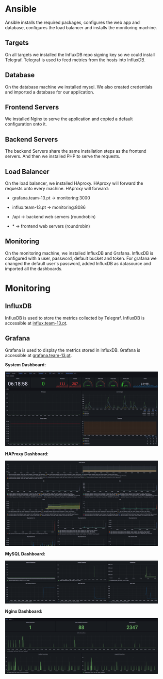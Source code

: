 # Ansible
Ansible installs the required packages, configures the web app and database, configures the load balancer and installs the monitoring machine.


## Targets
On all targets we installed the InfluxDB repo signing key so we could install Telegraf.
Telegraf is used to feed metrics from the hosts into InfluxDB.

## Database
On the database machine we installed mysql.
We also created credentials and imported a database for our application.

## Frontend Servers
We installed Nginx to serve the application and copied a default configuration onto it.

## Backend Servers
The backend Servers share the same installation steps as the frontend servers.
And then we installed PHP to serve the requests.

## Load Balancer
On the load balancer, we installed HAproxy.
HAproxy will forward the requests onto every machine.
HAproxy will forward:

- grafana.team-13.pt -> monitoring:3000

- influx.team-13.pt -> monitoring:8086

- /api -> backend web servers (roundrobin)

- \* -> frontend web servers (roundrobin)

## Monitoring
On the monitoring machine, we installed InfluxDB and Grafana.
InfluxDB is configured with a user, password, default bucket and token.
For grafana we changed the default user's password, added InfluxDB as datasource and imported all the dashboards.

# Monitoring

## InfluxDB
InfluxDB is used to store the metrics collected by Telegraf.
InfluxDB is accessible at [influx.team-13.pt](http://influx.team-13.pt).

## Grafana
Grafana is used to display the metrics stored in InfluxDB.
Grafana is accessible at [grafana.team-13.pt](http://grafana.team-13.pt).

**System Dashboard:**

![System Dashboard](../report/grafana_system_1.png)

**HAProxy Dashboard:**

![HAProxy Dashboard](../report/grafana_haproxy.png)

**MySQL Dashboard:**

![MySQL Dashboard](../report/grafana_mysql.png)

**Nginx Dashboard:**

![Nginx Dashboard](../report/grafana_nginx.png)
